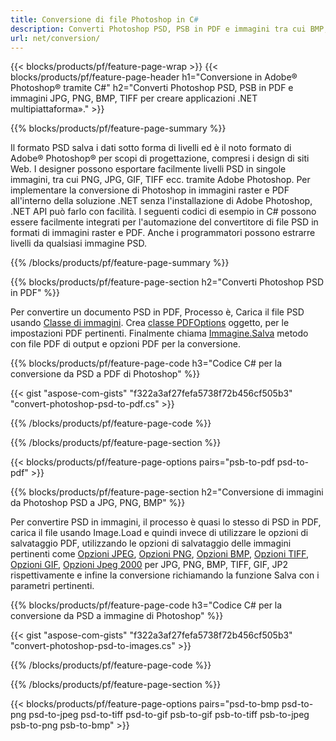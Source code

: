 ```yaml
---
title: Conversione di file Photoshop in C#
description: Converti Photoshop PSD, PSB in PDF e immagini tra cui BMP, JPG, PNG, TIFF con poche righe di codice C# tramite la libreria .NET.
url: net/conversion/
---
```


{{< blocks/products/pf/feature-page-wrap >}}
{{< blocks/products/pf/feature-page-header h1="Conversione in Adobe® Photoshop® tramite C#" h2="Converti Photoshop PSD, PSB in PDF e immagini JPG, PNG, BMP, TIFF per creare applicazioni .NET multipiattaforma»." >}}

{{% blocks/products/pf/feature-page-summary %}}

Il formato PSD salva i dati sotto forma di livelli ed è il noto formato di Adobe® Photoshop® per scopi di progettazione, compresi i design di siti Web. I designer possono esportare facilmente livelli PSD in singole immagini, tra cui PNG, JPG, GIF, TIFF ecc. tramite Adobe Photoshop. Per implementare la conversione di Photoshop in immagini raster e PDF all'interno della soluzione .NET senza l'installazione di Adobe Photoshop, .NET API può farlo con facilità. I seguenti codici di esempio in C# possono essere facilmente integrati per l'automazione del convertitore di file PSD in formati di immagini raster e PDF. Anche i programmatori possono estrarre livelli da qualsiasi immagine PSD.


{{% /blocks/products/pf/feature-page-summary %}}

{{% blocks/products/pf/feature-page-section h2="Converti Photoshop PSD in PDF" %}}

Per convertire un documento PSD in PDF, Processo è, Carica il file PSD usando [Classe di immagini](https://apireference.aspose.com/net/psd/aspose.psd/image). Crea [classe PDFOptions](https://apireference.aspose.com/net/psd/aspose.psd.imageoptions/pdfoptions) oggetto, per le impostazioni PDF pertinenti. Finalmente chiama [Immagine.Salva](https://apireference.aspose.com/net/psd/aspose.psd.image/save/methods/3) metodo con file PDF di output e opzioni PDF per la conversione.

{{% blocks/products/pf/feature-page-code h3="Codice C# per la conversione da PSD a PDF di Photoshop" %}}

{{< gist "aspose-com-gists" "f322a3af27fefa5738f72b456cf505b3" "convert-photoshop-psd-to-pdf.cs" >}}

{{% /blocks/products/pf/feature-page-code %}}

{{% /blocks/products/pf/feature-page-section %}}

{{< blocks/products/pf/feature-page-options pairs="psb-to-pdf psd-to-pdf" >}}

{{% blocks/products/pf/feature-page-section h2="Conversione di immagini da Photoshop PSD a JPG, PNG, BMP" %}}

Per convertire PSD in immagini, il processo è quasi lo stesso di PSD in PDF, carica il file usando Image.Load e quindi invece di utilizzare le opzioni di salvataggio PDF, utilizzando le opzioni di salvataggio delle immagini pertinenti come [Opzioni JPEG](https://apireference.aspose.com/net/psd/aspose.psd.imageoptions/jpegoptions), [Opzioni PNG](https://apireference.aspose.com/net/psd/aspose.psd.imageoptions/pngoptions),  [Opzioni BMP](https://apireference.aspose.com/net/psd/aspose.psd.imageoptions/bmpoptions), [Opzioni TIFF](https://apireference.aspose.com/net/psd/aspose.psd.imageoptions/tiffoptions),  [Opzioni GIF](https://apireference.aspose.com/net/psd/aspose.psd.imageoptions/gifoptions), [Opzioni Jpeg 2000](https://apireference.aspose.com/net/psd/aspose.psd.imageoptions/jpeg2000options) per JPG, PNG, BMP, TIFF, GIF, JP2 rispettivamente e infine la conversione richiamando la funzione Salva con i parametri pertinenti.


{{% blocks/products/pf/feature-page-code h3="Codice C# per la conversione da PSD a immagine di Photoshop" %}}

{{< gist "aspose-com-gists" "f322a3af27fefa5738f72b456cf505b3" "convert-photoshop-psd-to-images.cs" >}}

{{% /blocks/products/pf/feature-page-code %}}

{{% /blocks/products/pf/feature-page-section %}}

{{< blocks/products/pf/feature-page-options pairs="psd-to-bmp psd-to-png psd-to-jpeg psd-to-tiff psd-to-gif psb-to-gif psb-to-tiff psb-to-jpeg psb-to-png psb-to-bmp" >}}
